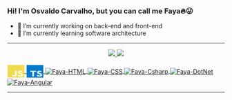 ### Hi! I'm Osvaldo Carvalho, but you can call me Faya🔥😜

- 🔭 I’m currently working on back-end and front-end
- 🌱 I’m currently learning software architecture
<hr>
<div align="center">
  <a href="https://www.linkedin.com/in/osvaldo-carvalho-9a7b04211/">
  <img height="150em" src="https://github-readme-stats.vercel.app/api?username=F4YA&show_icons=true&theme=outrun&include_all_commits=true&count_private=true"/>
  <img height="150em" src="https://github-readme-stats.vercel.app/api/top-langs/?username=F4YA&layout=compact&langs_count=7&theme=outrun"/>
</div>
  
<div style="display: inline_block"><br>
  <img align="center" alt="Faya-Js" height="30" width="40" src="https://raw.githubusercontent.com/devicons/devicon/master/icons/javascript/javascript-plain.svg">
  <img align="center" alt="Faya-Ts" height="30" width="40" src="https://raw.githubusercontent.com/devicons/devicon/master/icons/typescript/typescript-plain.svg">
  <img align="center" alt="Faya-HTML" height="30" width="40" src="https://cdn.jsdelivr.net/gh/devicons/devicon/icons/html5/html5-plain.svg">
  <img align="center" alt="Faya-CSS" height="30" width="40" src="https://cdn.jsdelivr.net/gh/devicons/devicon/icons/css3/css3-plain.svg">
  <img align="center" alt="Faya-Csharp" height="30" width="40" src="https://cdn.jsdelivr.net/gh/devicons/devicon/icons/csharp/csharp-plain.svg">
  <img align="center" alt="Faya-DotNet" height="30" width="40" src="https://cdn.jsdelivr.net/gh/devicons/devicon/icons/dot-net/dot-net-plain.svg">
  <img align="center" alt="Faya-Angular" height="30" width="40" src="https://cdn.jsdelivr.net/gh/devicons/devicon/icons/angularjs/angularjs-plain.svg">
</div>
<hr>
